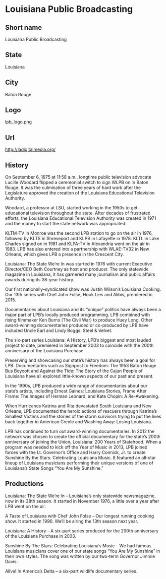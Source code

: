 # Louisiana Public Broadcasting

## Short name

Louisiana Public Broadcasting

## State

Louisiana

## City

Baton Rouge

## Logo

lpb\_logo.png

## Url

http://ladigitalmedia.org/

## History

On September 6, 1975 at 11:58 a.m., longtime public television advocate
Lucille Woodard flipped a ceremonial switch to sign WLPB on in Baton Rouge. It
was the culmination of three years of hard work after the Legislature approved
the creation of the Louisiana Educational Television Authority. 

Woodard, a professor
at LSU, started working in the 1950s to get educational television throughout
the state. After decades of frustrated efforts, the Louisiana Educational Television
Authority was created in 1971 and the money to start the state network was appropriated.


KLTM-TV in Monroe was the second LPB station to go on the air in 1976, followed
by KLTS in Shreveport and KLPB in Lafayette in 1978. KLTL in Lake Charles signed
on in 1981 and KLPA-TV in Alexandria went on the air in 1983. LPB has also entered
into a partnership with WLAE-TV32 in New Orleans, which gives LPB a presence in
the Crescent City.

Louisiana: The State We’re In was started in 1976 with current
Executive Director/CEO Beth Courtney as host and producer. The only statewide
magazine in Louisiana, it has garnered many journalism and public affairs awards
during its 38-year history. 

Our first nationally–syndicated show was Justin
Wilson’s Louisiana Cooking.  Our 13th series with Chef John Folse, Hook Lies and
Alibis, premiered in 2015.

Documentaries about Louisiana and its “unique” politics
have always been a major part of LPB’s locally produced programming. LPB combined
with rising filmmaker Ken Burns (The Civil War) to produce Huey Long. Other award-winning
documentaries produced or co-produced by LPB have included Uncle Earl and Lindy
Boggs: Steel & Velvet.

The six-part series Louisiana: A History, LPB’s biggest
and most lauded project to date, premiered in September 2003 to coincide with
the 200th anniversary of the Louisiana Purchase. 

Preserving and showcasing our
state’s history has always been a goal for LPB. Documentaries such as Signpost
to Freedom: The 1953 Baton Rouge Bus Boycott and Against the Tide: The Story of
the Cajun People of Louisiana have all explored little-known aspects of our past
and present. 

In the 1990s, LPB produced a wide range of documentaries about
our state’s artists, including Ernest Gaines: Louisiana Stories, Frame After Frame:
The Images of Herman Leonard, and Kate Chopin: A Re-Awakening.

When Hurricanes
Katrina and Rita devastated South Louisiana and New Orleans, LPB documented the
heroic actions of rescuers through Katrina’s Smallest Victims and the stories
of the storm survivors trying to put the lives back together in American Creole
and Washing Away: Losing Louisiana.

LPB has continued to turn out award-winning
documentaries. In 2012 the network was chosen to create the official documentary
for the state’s 200th anniversary of joining the Union, Louisiana: 200 Years of
Statehood.  When a program was needed to kick off the Year of Music in 2013, LPB
joined forces with the Lt. Governor’s Office and Harry Connick, Jr. to create
Sunshine By the Stars: Celebrating Louisiana Music. It featured an all-star lineup
of Louisiana musicians performing their unique versions of one of Louisiana’s
State Songs “You Are My Sunshine.” 


## Productions

Louisiana: The State We’re In – Louisiana’s only statewide newsmagazine,
now in its 38th season.  It started in November 1976, a little over a year after
LPB went on the air. 

A Taste of Louisiana with Chef John Folse – Our longest
running cooking show.  It started in 1990.  We’ll be airing the 13th season next
year. 

Louisiana: A History – A six-part series produced for the 200th anniversary
of the Louisiana Purchase in 2003. 

Sunshine By The Stars: Celebrating Louisiana’s
Music – We had famous Louisiana musicians cover one of our state songs “You Are
My Sunshine” in their own styles.  The song was written by our two-term Governor
Jimmie Davis. 

Alive! In America’s Delta – a six-part wildlife documentary series. 

